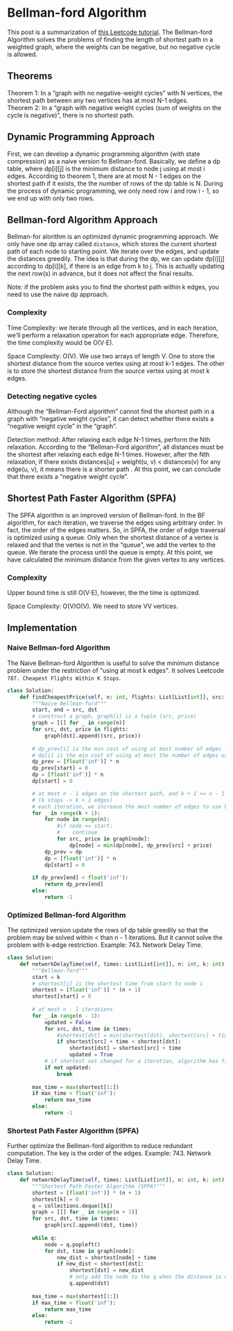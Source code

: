 # Bellman-ford Algorithm
This post is a summarization of [this Leetcode tutorial](https://leetcode.com/explore/learn/card/graph/622/single-source-shortest-path-algorithm/3864/). The Bellman-ford Algorithm solves the problems of finding the length of shortest path in a weighted graph, where the weights can be negative, but no negative cycle is allowed.

## Theorems
Theorem 1: In a “graph with no negative-weight cycles” with N vertices, the shortest path between any two vertices has at most N-1 edges.   
Theorem 2: In a “graph with negative weight cycles (sum of weights on the cycle is negative)”, there is no shortest path.

## Dynamic Programming Approach
First, we can develop a dynamic programming algorithm (with state compression) as a naive version fo Bellman-ford. Basically, we define a dp table, where dp[i][j] is the minimum distance to node j using at most i edges. According to theorem 1, there are at most N - 1 edges on the shortest path if it exists, the the number of rows of the dp table is N. During the process of dynamic programming, we only need row i and row i - 1, so we end up with only two rows.

## Bellman-ford Algorithm Approach
Bellman-for alorithm is an optimized dynamic programming approach. We only have one dp array called ```distance```, which stores the current shortest path of each node to starting point. We iterate over the edges, and update the distances greedily. The idea is that during the dp, we can update dp[i][j] according to dp[i][k], if there is an edge from k to j. This is actually updating the next row(s) in advance, but it does not affect the final results.   

Note: if the problem asks you to find the shortest path within k edges, you need to use the naive dp approach.

### Complexity
Time Complexity: we iterate through all the vertices, and in each iteration, we'll perform a relaxation operation for each appropriate edge. Therefore, the time complexity would be O(V⋅E).

Space Complexity: O(V). We use two arrays of length V. One to store the shortest distance from the source vertex using at most k-1 edges. The other is to store the shortest distance from the source vertex using at most k edges.

### Detecting negative cycles
Although the “Bellman-Ford algorithm” cannot find the shortest path in a graph with “negative weight cycles”, it can detect whether there exists a “negative weight cycle” in the “graph”.

Detection method: After relaxing each edge N-1 times, perform the Nth relaxation. According to the “Bellman-Ford algorithm”, all distances must be the shortest after relaxing each edge N-1 times. However, after the Nth relaxation, if there exists distances[u] + weight(u, v) < distances(v) for any edge(u, v), it means there is a shorter path . At this point, we can conclude that there exists a “negative weight cycle”.

## Shortest Path Faster Algorithm (SPFA)
The SPFA algorithm is an improved version of Bellman-ford. In the BF algorithm, for each iteration, we traverse the edges using arbitrary order. In fact, the order of the edges matters. So, in SPFA, the order of edge traversal is optimized using a queue. Only when the shortest distance of a vertex is relaxed and that the vertex is not in the “queue”, we add the vertex to the queue. We iterate the process until the queue is empty. At this point, we have calculated the minimum distance from the given vertex to any vertices.

### Complexity
Upper bound time is still O(V⋅E), however, the the time is optimized. 

Space Complexity: O(V)O(V). We need to store VV vertices.

## Implementation
### Naive Bellman-ford Algorithm
The Naive Bellman-ford Algorithm is useful to solve the minimum distance problem under the restriction of "using at most k edges". It solves Leetcode ```787. Cheapest Flights Within K Stops```.
```python
class Solution:
    def findCheapestPrice(self, n: int, flights: List[List[int]], src: int, dst: int, k: int) -> int:
        """Naive Bellman-ford"""
        start, end = src, dst
        # construct a graph, graph[i] is a tuple (src, price)
        graph = [[] for _ in range(n)]
        for src, dst, price in flights:
            graph[dst].append((src, price))
            
        # dp_prev[i] is the min cost of using at most number of edges - 1 to get i from start
        # dp[i] is the min cost of using at most the number of edges used to get i from start
        dp_prev = [float('inf')] * n
        dp_prev[start] = 0
        dp = [float('inf')] * n
        dp[start] = 0

        # at most n - 1 edges on the shortest path, and k + 1 <= n - 1
        # (k stops -> k + 1 edges)
        # each iteration, we increase the most number of edges to use by 1
        for _ in range(k + 1):
            for node in range(n):
                #if node == start:
                #    continue
                for src, price in graph[node]:
                    dp[node] = min(dp[node], dp_prev[src] + price)
            dp_prev = dp
            dp = [float('inf')] * n
            dp[start] = 0
        
        if dp_prev[end] < float('inf'):
            return dp_prev[end]
        else:
            return -1
```

### Optimized Bellman-ford Algorithm
The optimized version update the rows of dp table greedily so that the problem may be solved within < than n - 1 iterations. But it cannot solve the problem with k-edge restriction. Example: 743. Network Delay Time.
```python
class Solution:
    def networkDelayTime(self, times: List[List[int]], n: int, k: int) -> int:
        """Bellman-ford"""
        start = k
        # shortest[i] is the shortest time from start to node i
        shortest = [float('inf')] * (n + 1)
        shortest[start] = 0
            
        # at most n - 1 iterations
        for _ in range(n - 1):
            updated = False
            for src, dst, time in times:
                #shortest[dst] = min(shortest[dst], shortest[src] + time)
                if shortest[src] + time < shortest[dst]:
                    shortest[dst] = shortest[src] + time
                    updated = True
            # if shortest not changed for a iteration, algorithm has finished
            if not updated:
                break
                
        max_time = max(shortest[1:])
        if max_time < float('inf'):
            return max_time
        else:
            return -1
```

### Shortest Path Faster Algorithm (SPFA)
Further optimize the Bellman-ford algorithm to reduce redundant computation. The key is the order of the edges. Example: 743. Network Delay Time.
```python
class Solution:
    def networkDelayTime(self, times: List[List[int]], n: int, k: int) -> int:
        """Shortest Path Faster Algorithm (SPFA)"""
        shortest = [float('inf')] * (n + 1)
        shortest[k] = 0
        q = collections.deque([k])
        graph = [[] for _ in range(n + 1)]
        for src, dst, time in times:
            graph[src].append((dst, time))
        
        while q:
            node = q.popleft()
            for dst, time in graph[node]:
                new_dist = shortest[node] + time
                if new_dist < shortest[dst]:
                    shortest[dst] = new_dist
                    # only add the node to the q when the distance is updated
                    q.append(dst)
                    
        max_time = max(shortest[1:])
        if max_time < float('inf'):
            return max_time
        else:
            return -1
```
